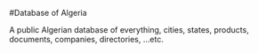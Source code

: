 #Database of Algeria

A public Algerian database of everything, cities, states, products, documents, companies, directories, ...etc.
